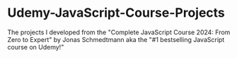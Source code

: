 # Udemy-JavaScript-Course-Projects
The projects I developed from the "Complete JavaScript Course 2024: From Zero to Expert" by Jonas Schmedtmann aka the "#1 bestselling JavaScript course on Udemy!"
